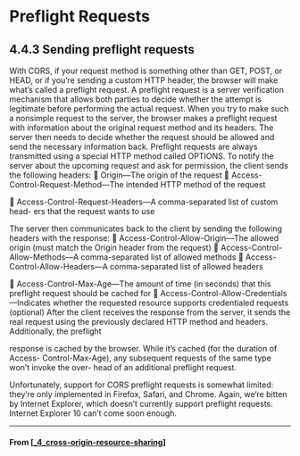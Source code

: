 # Preflight Requests

## **4.4.3 Sending preflight requests**

With CORS, if your request method is something other than GET, POST, or HEAD, or if
you’re sending a custom HTTP header, the browser will make what’s called a preflight
request. A preflight request is a server verification mechanism that allows both parties
to decide whether the attempt is legitimate before performing the actual request.
When you try to make such a nonsimple request to the server, the browser makes a
preflight request with information about the original request method and its headers.
The server then needs to decide whether the request should be allowed and send the
necessary information back. Preflight requests are always transmitted using a special
HTTP method called OPTIONS.
To notify the server about the upcoming request and ask for permission, the client
sends the following headers:
 Origin—The origin of the request
 Access-Control-Request-Method—The intended HTTP method of the request

 Access-Control-Request-Headers—A comma-separated list of custom head-
ers that the request wants to use

The server then communicates back to the client by sending the following headers
with the response:
 Access-Control-Allow-Origin—The allowed origin (must match the Origin
header from the request)
 Access-Control-Allow-Methods—A comma-separated list of allowed methods
 Access-Control-Allow-Headers—A comma-separated list of allowed headers

 Access-Control-Max-Age—The amount of time (in seconds) that this preflight
request should be cached for
 Access-Control-Allow-Credentials—Indicates whether the requested
resource supports credentialed requests (optional)
After the client receives the response from the server, it sends the real request using
the previously declared HTTP method and headers. Additionally, the preflight

response is cached by the browser. While it’s cached (for the duration of Access-
Control-Max-Age), any subsequent requests of the same type won’t invoke the over-
head of an additional preflight request.

Unfortunately, support for CORS preflight requests is somewhat limited: they’re
only implemented in Firefox, Safari, and Chrome. Again, we’re bitten by Internet
Explorer, which doesn’t currently support preflight requests. Internet Explorer 10
can’t come soon enough.

---

#### From [[_4_cross-origin-resource-sharing]]

[//begin]: # "Autogenerated link references for markdown compatibility"
[_4_cross-origin-resource-sharing]: _4_cross-origin-resource-sharing "Cross-Origin Resouce Sharing"
[//end]: # "Autogenerated link references"
